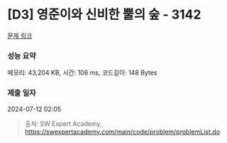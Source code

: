 # [D3] 영준이와 신비한 뿔의 숲 - 3142 

[문제 링크](https://swexpertacademy.com/main/code/problem/problemDetail.do?contestProbId=AV_6xWk6sbADFAWS) 

### 성능 요약

메모리: 43,204 KB, 시간: 106 ms, 코드길이: 148 Bytes

### 제출 일자

2024-07-12 02:05



> 출처: SW Expert Academy, https://swexpertacademy.com/main/code/problem/problemList.do